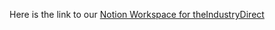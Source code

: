 
Here is the link to our [Notion Workspace for theIndustryDirect ](https://www.notion.so/theindustrydirect/theIndustryDirect-ad5754410a7844e9aa432c269a04a47f)


